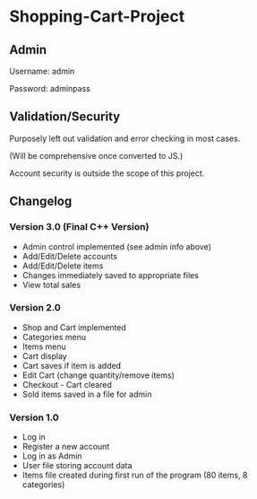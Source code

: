 # Shopping-Cart-Project

## Admin

  Username: admin

  Password: adminpass
  

## Validation/Security

  Purposely left out validation and error checking in most cases.

  (Will be comprehensive once converted to JS.)


  Account security is outside the scope of this project.
  

## Changelog

  ### Version 3.0 (Final C++ Version)
  - Admin control implemented (see admin info above)
  - Add/Edit/Delete accounts
  - Add/Edit/Delete items
  - Changes immediately saved to appropriate files
  - View total sales
    
  ### Version 2.0
  - Shop and Cart implemented
  - Categories menu
  - Items menu
  - Cart display
  - Cart saves if item is added
  - Edit Cart (change quantity/remove items)
  - Checkout - Cart cleared
  - Sold items saved in a file for admin

  ### Version 1.0
  - Log in
  - Register a new account
  - Log in as Admin
  - User file storing account data
  - Items file created during first run of the program (80 items, 8 categories)
